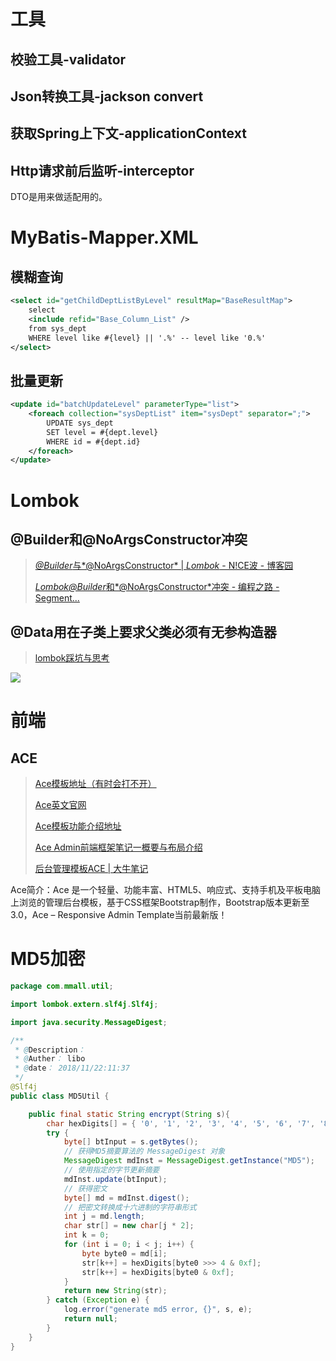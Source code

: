 # 工具

## 校验工具-validator

## Json转换工具-jackson convert

## 获取Spring上下文-applicationContext

## Http请求前后监听-interceptor

DTO是用来做适配用的。



# MyBatis-Mapper.XML

## 模糊查询

```xml
<select id="getChildDeptListByLevel" resultMap="BaseResultMap">
    select
    <include refid="Base_Column_List" />
    from sys_dept
    WHERE level like #{level} || '.%' -- level like '0.%'
</select>
```

## 批量更新

```xml
<update id="batchUpdateLevel" parameterType="list">
    <foreach collection="sysDeptList" item="sysDept" separator=";">
        UPDATE sys_dept
        SET level = #{dept.level}
        WHERE id = #{dept.id}
    </foreach>
</update>
```

# Lombok

## @Builder和@NoArgsConstructor冲突

> [*@Builder*与*@NoArgsConstructor* | *Lombok* - N!CE波 - 博客园](https://www.baidu.com/link?url=aLHwIX1c2Ig2c-Ov4Tfxlni1uGeF3N_uqpD5gKcNWcBGnnreMaFQIIdy5Ks8ixInMsAvCo_ljhF7nbLFM31eOa&wd=&eqid=d531bd3a00001e81000000065bf5620d)
>
> [*Lombok@Builder*和*@NoArgsConstructor*冲突 - 编程之路 - Segment...](https://www.baidu.com/link?url=EMpP0owriCRvISKN7AHK6IeU1L-T5_xVBDLq6rzl_6D9jTTQS0gp80lGcL9V0Sb2XJo46vAfUS9FVyO05mLGPK&wd=&eqid=d531bd3a00001e81000000065bf5620d)

## @Data用在子类上要求父类必须有无参构造器

> [lombok踩坑与思考](https://www.cnblogs.com/wuyuegb2312/p/9750462.html)

![](https://i.loli.net/2018/11/21/5bf56566594b5.jpg)

# 前端

## ACE

> [Ace模板地址（有时会打不开）](http://code.google.com/p/ace-engine/wiki/AceTemplate)
>
> [Ace英文官网](http://wrapbootstrap.com/preview/WB0B30DGR)
>
> [Ace模板功能介绍地址](http://www.cnblogs.com/txw1958/p/Ace-Responsive-Admin-Template.html)
>
> [Ace Admin前端框架笔记一概要与布局介绍](https://blog.csdn.net/uotail/article/details/80475152)
>
> [后台管理模板ACE | 大牛笔记](http://www.daniubiji.cn/archives/408)

Ace简介：Ace 是一个轻量、功能丰富、HTML5、响应式、支持手机及平板电脑上浏览的管理后台模板，基于CSS框架Bootstrap制作，Bootstrap版本更新至 3.0，Ace – Responsive Admin Template当前最新版！

# MD5加密

```java
package com.mmall.util;

import lombok.extern.slf4j.Slf4j;

import java.security.MessageDigest;

/**
 * @Description：
 * @Auther： libo
 * @date： 2018/11/22:11:37
 */
@Slf4j
public class MD5Util {

    public final static String encrypt(String s){
        char hexDigits[] = { '0', '1', '2', '3', '4', '5', '6', '7', '8', '9', 'A', 'B', 'C', 'D', 'E', 'F' };
        try {
            byte[] btInput = s.getBytes();
            // 获得MD5摘要算法的 MessageDigest 对象
            MessageDigest mdInst = MessageDigest.getInstance("MD5");
            // 使用指定的字节更新摘要
            mdInst.update(btInput);
            // 获得密文
            byte[] md = mdInst.digest();
            // 把密文转换成十六进制的字符串形式
            int j = md.length;
            char str[] = new char[j * 2];
            int k = 0;
            for (int i = 0; i < j; i++) {
                byte byte0 = md[i];
                str[k++] = hexDigits[byte0 >>> 4 & 0xf];
                str[k++] = hexDigits[byte0 & 0xf];
            }
            return new String(str);
        } catch (Exception e) {
            log.error("generate md5 error, {}", s, e);
            return null;
        }
    }
}
```

